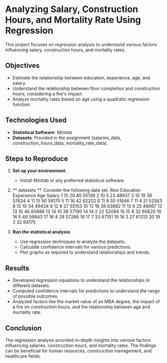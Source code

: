 
# Analyzing Salary, Construction Hours, and Mortality Rate Using Regression

This project focuses on regression analysis to understand various factors influencing salary, construction hours, and mortality rates.

## Objectives

- Estimate the relationship between education, experience, age, and salary.
- Understand the relationship between floor completion and construction hours, considering a fire's impact.
- Analyze mortality rates based on age using a quadratic regression function.

## Technologies Used

- **Statistical Software**: Minitab
- **Datasets**: Provided in the assignment (salaries_data, construction_hours_data, mortality_rate_data).

## Steps to Reproduce

1. **Set up your environment**:
   - Install Minitab or any preferred statistical software.
   
2. ** datasets **.
   Consider the following data set.
Row	Education	Experience	Age	Salary
1	10	20	45	55139
2	10	5	23	48937
3	10	19	36	57624
4	11	   15	50	58170
5	11	16	42	62202
6	11	8	30	51646
7	11	4	21	52563
8	12	10	34	49434
9	12	8	27	55153
10	12	18	38	63882
11	13	6	25	46067
12	13	10	46	60886
13	14	10	38	57190
14	14	2	22	52094
15	15	8	32	60620
16	16	5	49	59843
17	16	4	28	57288
18	17	7	33	67151
19	18	3	27	61313
20	19	3	32	64175


   
4. **Run the statistical analysis**:
   - Use regression techniques to analyze the datasets.
   - Calculate confidence intervals for various predictions.
   - Plot graphs as required to understand relationships and trends.

## Results

- Developed regression equations to understand the relationships in different datasets.
- Computed confidence intervals for predictions to understand the range of possible outcomes.
- Analyzed factors like the market value of an MBA degree, the impact of a fire on construction hours, and the relationship between age and mortality rate.

## Conclusion

The regression analysis provided in-depth insights into various factors influencing salaries, construction hours, and mortality rates. The findings can be beneficial for human resources, construction management, and healthcare fields.
